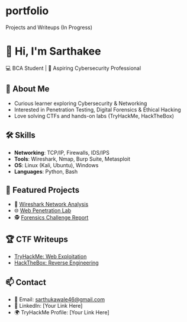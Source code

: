 # portfolio
Projects and Writeups (In Progress)
# 👋 Hi, I'm Sarthakee  
💻 BCA Student | 🔐 Aspiring Cybersecurity Professional  

## 🚀 About Me
- Curious learner exploring Cybersecurity & Networking  
- Interested in Penetration Testing, Digital Forensics & Ethical Hacking  
- Love solving CTFs and hands-on labs (TryHackMe, HackTheBox)

## 🛠️ Skills
- **Networking**: TCP/IP, Firewalls, IDS/IPS  
- **Tools**: Wireshark, Nmap, Burp Suite, Metasploit  
- **OS**: Linux (Kali, Ubuntu), Windows  
- **Languages**: Python, Bash  

## 📂 Featured Projects
- 🔎 [Wireshark Network Analysis](./Projects/Wireshark-Network-Analysis.md)  
- 🌐 [Web Penetration Lab](./Projects/Web-Pentest-Lab.md)  
- 🕵️ [Forensics Challenge Report](./Projects/Forensics-Challenge.md)

## 🏆 CTF Writeups
- [TryHackMe: Web Exploitation](./CTF-Writeups/TryHackMe-WebExploit.md)  
- [HackTheBox: Reverse Engineering](./CTF-Writeups/HackTheBox-Reversing.md)

## 📫 Contact
- 📧 Email: sarthukawale46@gmail.com  
- 🔗 LinkedIn: [Your Link Here]  
- 🌍 TryHackMe Profile: [Your Link Here]  
